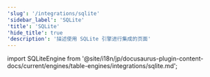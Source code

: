 ```yaml
---
'slug': '/integrations/sqlite'
'sidebar_label': 'SQLite'
'title': 'SQLite'
'hide_title': true
'description': '描述使用 SQLite 引擎进行集成的页面'
---
```


import SQLiteEngine from '@site/i18n/jp/docusaurus-plugin-content-docs/current/engines/table-engines/integrations/sqlite.md';

<SQLiteEngine/>
